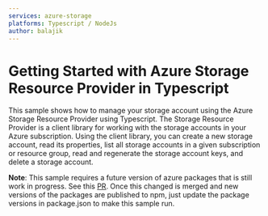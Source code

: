 ```yaml
---
services: azure-storage
platforms: Typescript / NodeJs
author: balajik
---
```


# Getting Started with Azure Storage Resource Provider in Typescript

This sample shows how to manage your storage account using the Azure Storage Resource Provider using Typescript. The Storage Resource Provider is a client library for working with the storage accounts in your Azure subscription. Using the client library, you can create a new storage account, read its properties, list all storage accounts in a given subscription or resource group, read and regenerate the storage account keys, and delete a storage account.

**Note**: This sample requires a future version of azure packages that is still work in progress.
See this [PR](https://github.com/Azure/autorest/pull/2084). Once this changed is merged and new versions of the packages are published to npm, just update the package versions in package.json to make this sample run.



